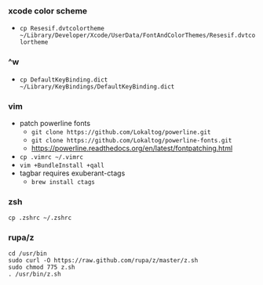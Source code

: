 ### xcode color scheme
* `cp Resesif.dvtcolortheme ~/Library/Developer/Xcode/UserData/FontAndColorThemes/Resesif.dvtcolortheme`

### ^w
* `cp DefaultKeyBinding.dict ~/Library/KeyBindings/DefaultKeyBinding.dict`

### vim
* patch powerline fonts
  * `git clone https://github.com/Lokaltog/powerline.git`
  * `git clone https://github.com/Lokaltog/powerline-fonts.git`
  * https://powerline.readthedocs.org/en/latest/fontpatching.html
* `cp .vimrc ~/.vimrc`
* `vim +BundleInstall +qall`
* tagbar requires exuberant-ctags
  * `brew install ctags` 

### zsh
`cp .zshrc ~/.zshrc`

### rupa/z

```
cd /usr/bin
sudo curl -O https://raw.github.com/rupa/z/master/z.sh
sudo chmod 775 z.sh
. /usr/bin/z.sh
```
